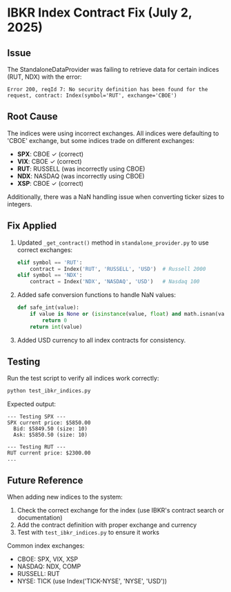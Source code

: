 # IBKR Index Contract Fix (July 2, 2025)

## Issue
The StandaloneDataProvider was failing to retrieve data for certain indices (RUT, NDX) with the error:
```
Error 200, reqId 7: No security definition has been found for the request, contract: Index(symbol='RUT', exchange='CBOE')
```

## Root Cause
The indices were using incorrect exchanges. All indices were defaulting to 'CBOE' exchange, but some indices trade on different exchanges:

- **SPX**: CBOE ✓ (correct)
- **VIX**: CBOE ✓ (correct)
- **RUT**: RUSSELL (was incorrectly using CBOE)
- **NDX**: NASDAQ (was incorrectly using CBOE)
- **XSP**: CBOE ✓ (correct)

Additionally, there was a NaN handling issue when converting ticker sizes to integers.

## Fix Applied
1. Updated `_get_contract()` method in `standalone_provider.py` to use correct exchanges:
   ```python
   elif symbol == 'RUT':
       contract = Index('RUT', 'RUSSELL', 'USD')  # Russell 2000
   elif symbol == 'NDX':
       contract = Index('NDX', 'NASDAQ', 'USD')   # Nasdaq 100
   ```

2. Added safe conversion functions to handle NaN values:
   ```python
   def safe_int(value):
       if value is None or (isinstance(value, float) and math.isnan(value)):
           return 0
       return int(value)
   ```

3. Added USD currency to all index contracts for consistency.

## Testing
Run the test script to verify all indices work correctly:
```bash
python test_ibkr_indices.py
```

Expected output:
```
--- Testing SPX ---
SPX current price: $5850.00
  Bid: $5849.50 (size: 10)
  Ask: $5850.50 (size: 10)

--- Testing RUT ---
RUT current price: $2300.00
...
```

## Future Reference
When adding new indices to the system:
1. Check the correct exchange for the index (use IBKR's contract search or documentation)
2. Add the contract definition with proper exchange and currency
3. Test with `test_ibkr_indices.py` to ensure it works

Common index exchanges:
- CBOE: SPX, VIX, XSP
- NASDAQ: NDX, COMP
- RUSSELL: RUT
- NYSE: TICK (use Index('TICK-NYSE', 'NYSE', 'USD'))
